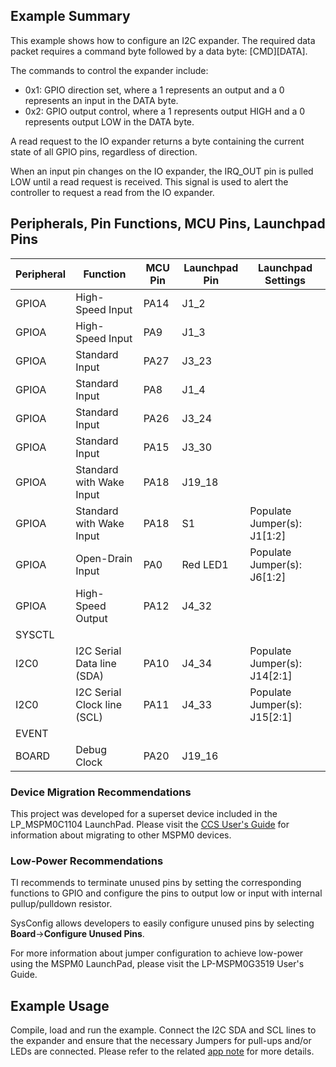 ## Example Summary

This example shows how to configure an I2C expander. The required data packet requires a command byte followed by a data byte: [CMD][DATA].

The commands to control the expander include:
- 0x1: GPIO direction set, where a 1 represents an output and a 0 represents an input in the DATA byte.
- 0x2: GPIO output control, where a 1 represents output HIGH and a 0 represents output LOW in the DATA byte.

A read request to the IO expander returns a byte containing the current state of all GPIO pins, regardless of direction.

When an input pin changes on the IO expander, the IRQ_OUT pin is pulled LOW until a read request is received. This signal is used to alert the controller to request a read from the IO expander.

## Peripherals, Pin Functions, MCU Pins, Launchpad Pins
| Peripheral | Function | MCU Pin | Launchpad Pin | Launchpad Settings |
| --- | --- | --- | --- | --- |
| GPIOA | High-Speed Input | PA14 | J1_2 |  |
| GPIOA | High-Speed Input | PA9 | J1_3 |  |
| GPIOA | Standard Input | PA27 | J3_23 |  |
| GPIOA | Standard Input | PA8 | J1_4 |  |
| GPIOA | Standard Input | PA26 | J3_24 |  |
| GPIOA | Standard Input | PA15 | J3_30 |  |
| GPIOA | Standard with Wake Input | PA18 | J19_18 |  |
| GPIOA | Standard with Wake Input | PA18 | S1 | Populate Jumper(s): J1[1:2] |
| GPIOA | Open-Drain Input | PA0 | Red LED1 | Populate Jumper(s): J6[1:2] |
| GPIOA | High-Speed Output | PA12 | J4_32 |  |
| SYSCTL |  |  |  |  |
| I2C0 | I2C Serial Data line (SDA) | PA10 | J4_34 | Populate Jumper(s): J14[2:1] |
| I2C0 | I2C Serial Clock line (SCL) | PA11 | J4_33 | Populate Jumper(s): J15[2:1] |
| EVENT |  |  |  |  |
| BOARD | Debug Clock | PA20 | J19_16 |  |

### Device Migration Recommendations
This project was developed for a superset device included in the LP_MSPM0C1104 LaunchPad. Please
visit the [CCS User's Guide](https://software-dl.ti.com/msp430/esd/MSPM0-SDK/latest/docs/english/tools/ccs_ide_guide/doc_guide/doc_guide-srcs/ccs_ide_guide.html#sysconfig-project-migration)
for information about migrating to other MSPM0 devices.

### Low-Power Recommendations
TI recommends to terminate unused pins by setting the corresponding functions to
GPIO and configure the pins to output low or input with internal
pullup/pulldown resistor.

SysConfig allows developers to easily configure unused pins by selecting **Board**→**Configure Unused Pins**.

For more information about jumper configuration to achieve low-power using the
MSPM0 LaunchPad, please visit the LP-MSPM0G3519 User's Guide.

## Example Usage

Compile, load and run the example. Connect the I2C SDA and SCL lines to the expander and ensure that the necessary Jumpers for pull-ups and/or LEDs are connected. Please refer to the related [app note](https://www.ti.com/lit/slaael4) for more details.
